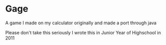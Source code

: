 Gage
====

A game I made on my calculator originally and made a port through java

Please don't take this seriously I wrote this in Junior Year of Highschool in 2011
